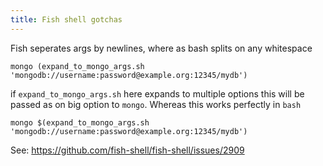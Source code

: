 ```yaml
---
title: Fish shell gotchas
---
```

Fish seperates args by newlines, where as bash splits on any whitespace

    mongo (expand_to_mongo_args.sh 'mongodb://username:password@example.org:12345/mydb')

if `expand_to_mongo_args.sh` here expands to multiple options this will be passed as on big option to `mongo`.
Whereas this works perfectly in `bash`

    mongo $(expand_to_mongo_args.sh 'mongodb://username:password@example.org:12345/mydb')

See: <https://github.com/fish-shell/fish-shell/issues/2909>
